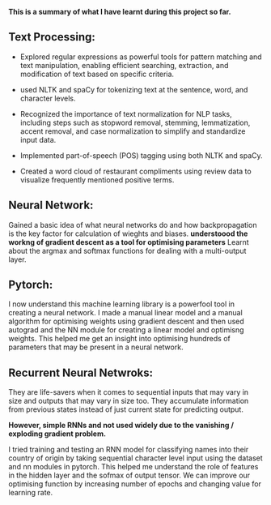 **This is a summary of what I have learnt during this project so far.**

## Text Processing:

- Explored regular expressions as powerful tools for pattern matching and text manipulation, enabling efficient searching, extraction, and modification of text based on specific criteria.

- used NLTK and spaCy for tokenizing text at the sentence, word, and character levels.

- Recognized the importance of text normalization for NLP tasks, including steps such as stopword removal, stemming, lemmatization, accent removal, and case normalization to simplify and standardize input data.

- Implemented part-of-speech (POS) tagging using both NLTK and spaCy.

- Created a word cloud of restaurant compliments using review data to visualize frequently mentioned positive terms.

## Neural Network:
Gained a basic idea of what neural networks do and how backpropagation is the key factor for calculation of wieghts and biases.
**understoood the workng of gradient descent as a tool for optimising parameters**
Learnt about the argmax and softmax functions for dealing with a multi-output layer.

## Pytorch:
I now understand this machine learning library is a powerfool tool in creating a neural network.
I made a manual linear model and a manual algorithm for optimising weights using gradient descent and then used autograd and the NN module for creating a linear model and optimisng weights.
This helped me get an insight into optimising hundreds of parameters that may be present in a neural network.

## Recurrent Neural Netwroks:
They are life-savers when it comes to sequential inputs that may vary in size and outputs that may vary in size too. They accumulate information from previous states instead of just current state for predicting output.

**However, simple RNNs and not used widely due to the vanishing / exploding gradient problem.**

I tried training and testing an RNN model for classifying names into their country of origin by taking sequential character level input using the dataset and nn modules in pytorch.
This helped me understand the role of features in the hidden layer and the sofmax of output tensor. 
We can improve our optimising function by increasing number of epochs and changing value for learning rate.






